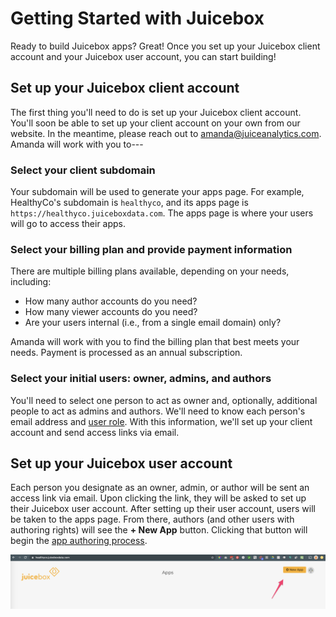# Getting Started with Juicebox

Ready to build Juicebox apps? Great! Once you set up your Juicebox client account and your Juicebox user account, you can start building! 

## Set up your Juicebox client account

The first thing you'll need to do is set up your Juicebox client account. You'll soon be able to set up your client account on your own from our website. In the meantime, please reach out to [amanda@juiceanalytics.com](mailto:amanda@juiceanalytics.com). Amanda will work with you to---

### Select your client subdomain

Your subdomain will be used to generate your apps page. For example, HealthyCo's subdomain is `healthyco`, and its apps page is `https://healthyco.juiceboxdata.com`. The apps page is where your users will go to access their apps. 

### Select your billing plan and provide payment information

There are multiple billing plans available, depending on your needs, including:

* How many author accounts do you need?
* How many viewer accounts do you need?
* Are your users internal \(i.e., from a single email domain\) only?

Amanda will work with you to find the billing plan that best meets your needs. Payment is processed as an annual subscription. 

### Select your initial users: owner, admins, and authors

You'll need to select one person to act as owner and, optionally, additional people to act as admins and authors. We'll need to know each person's email address and [user role](../managing-apps/user-management-and-roles.md). With this information, we'll set up your client account and send access links via email.

## Set up your Juicebox user account

Each person you designate as an owner, admin, or author will be sent an access link via email. Upon clicking the link, they will be asked to set up their Juicebox user account. After setting up their user account, users will be taken to the apps page. From there, authors \(and other users with authoring rights\) will see the **+ New App** button. Clicking that button will begin the [app authoring process](../authoring-apps/creating-and-editing.md). 

![The apps page with + New App button](../.gitbook/assets/image%20%289%29.png)

